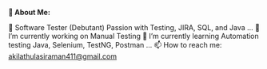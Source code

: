 **💫 About Me:**


👀 Software Tester (Debutant) Passion with Testing, JIRA, SQL, and Java ...
🔭 I’m currently working on Manual Testing 
🌱 I’m currently learning Automation testing Java, Selenium, TestNG, Postman ...
📫 How to reach me: akilathulasiraman411@gmail.com




<!---
akilathulasiraman/akilathulasiraman is a ✨ special ✨ repository because its `README.md` (this file) appears on your GitHub profile.
You can click the Preview link to take a look at your changes.
--->
